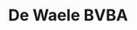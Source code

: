 ---
address: Driekoningen 2
title: De Waele BVBA
city: Sint - Niklaas
zip: '9100'
country: Belgium
lat: 51.171659
lng: 4.1444
phone: '003237761616'
email: Info@kleding-dewaele.be
url: http://www.kleding-dewaele.be
---
